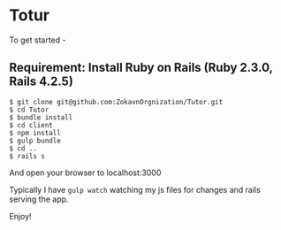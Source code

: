 # Totur

To get started -
## Requirement: Install Ruby on Rails (Ruby 2.3.0, Rails 4.2.5)
```
$ git clone git@github.com:ZokavnOrgnization/Tutor.git
$ cd Tutor
$ bundle install
$ cd client
$ npm install
$ gulp bundle
$ cd ..
$ rails s
```

And open your browser to localhost:3000

Typically I have `gulp watch` watching my js files for changes and rails serving the app.

Enjoy!
